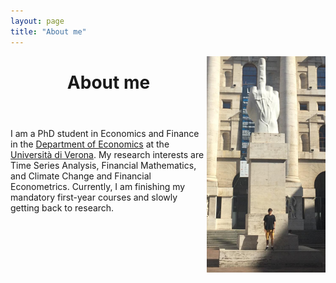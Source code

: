 ```yaml
---
layout: page
title: "About me"
---
```


<img src="/pic_milano.jpg" align="right" width="190px" />

<header><strong><h1>About me</h1></strong></header>

I am a PhD student in Economics and Finance in the <a href="https://www.dse.univr.it/?lang=en">Department of Economics</a> at the <a href="https://www.univr.it/en/home">Università di Verona</a>. My research interests are Time Series Analysis, Financial Mathematics, and Climate Change and Financial Econometrics. Currently, I am finishing my mandatory first-year courses and slowly getting back to research.

<br clear="right"/>
